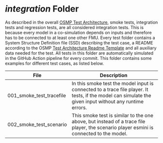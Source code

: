 # *integration* Folder

As described in the overall [OSMP Test Architecture](https://github.com/openMSL/.github/blob/main/doc/osmp_test_architecture.md), smoke tests, integration tests and regression tests, are all considered integration tests.
This is because every model in a co-simulation depends on inputs and therefore has to be connected to at least one other FMU.
Every test folder contains a System Structure Definition file (SSD) describing the test case, a README according to the OSMP [Test Architecture Readme Template](https://github.com/openMSL/.github/blob/main/doc/integration_test_readme_template.md) and all auxiliary data needed for the test.
All tests in this folder are automatically simulated in the GitHub Action pipeline for every commit.
This folder contains some examples for different test cases, as listed below.

| File                    | Description                                                                                                                                             |
|-------------------------|---------------------------------------------------------------------------------------------------------------------------------------------------------|
| 001_smoke_test_tracefile          | In this smoke test the model input is connected to a trace file player. It tests, if the model can simulate the given input without any runtime errors. |
| 002_smoke_test_scenario | This smoke test is similar to the one above, but instead of a trace file player, the scenario player esmini is connected to the model.                  |
